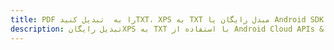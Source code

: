 ---title: PDF را به  تبدیل کنیدTXT، XPS به TXT مبدل رایگان یا Android SDKdescription: تبدیل رایگانXPS به TXT با استفاده از Android Cloud APIs & SDK همچنین اسناد PDF را در Cloud ایجاد، ویرایش و رندر کنید.---